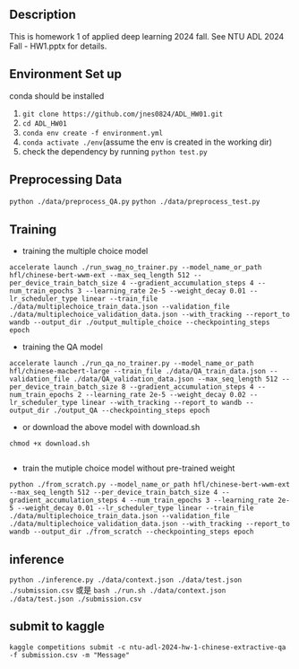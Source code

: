 ## Description 
This is homework 1 of applied deep learning 2024 fall.
See NTU ADL 2024 Fall - HW1.pptx for details.

## Environment Set up
conda should be installed
1. `git clone https://github.com/jnes0824/ADL_HW01.git`
2. `cd ADL_HW01`
3. `conda env create -f environment.yml`
4. `conda activate ./env`(assume the env is created in the working dir)
5. check the dependency by running `python test.py`

## Preprocessing Data
`python ./data/preprocess_QA.py`
`python ./data/preprocess_test.py`

## Training 
- training the multiple choice model
```
accelerate launch ./run_swag_no_trainer.py --model_name_or_path hfl/chinese-bert-wwm-ext --max_seq_length 512 --per_device_train_batch_size 4 --gradient_accumulation_steps 4 --num_train_epochs 3 --learning_rate 2e-5 --weight_decay 0.01 --lr_scheduler_type linear --train_file ./data/multiplechoice_train_data.json --validation_file ./data/multiplechoice_validation_data.json --with_tracking --report_to wandb --output_dir ./output_multiple_choice --checkpointing_steps epoch
```

- training the QA model
```
accelerate launch ./run_qa_no_trainer.py --model_name_or_path hfl/chinese-macbert-large --train_file ./data/QA_train_data.json --validation_file ./data/QA_validation_data.json --max_seq_length 512 --per_device_train_batch_size 8 --gradient_accumulation_steps 4 --num_train_epochs 2 --learning_rate 2e-5 --weight_decay 0.02 --lr_scheduler_type linear --with_tracking --report_to wandb --output_dir ./output_QA --checkpointing_steps epoch
```

- or download the above model with download.sh
```
chmod +x download.sh
 
```

- train the mutiple choice model without pre-trained weight
```
python ./from_scratch.py --model_name_or_path hfl/chinese-bert-wwm-ext --max_seq_length 512 --per_device_train_batch_size 4 --gradient_accumulation_steps 4 --num_train_epochs 3 --learning_rate 2e-5 --weight_decay 0.01 --lr_scheduler_type linear --train_file ./data/multiplechoice_train_data.json --validation_file ./data/multiplechoice_validation_data.json --with_tracking --report_to wandb --output_dir ./from_scratch --checkpointing_steps epoch
```

## inference
`python ./inference.py ./data/context.json ./data/test.json ./submission.csv`
或是
`bash ./run.sh ./data/context.json ./data/test.json ./submission.csv`

## submit to kaggle
`kaggle competitions submit -c ntu-adl-2024-hw-1-chinese-extractive-qa -f submission.csv -m "Message"`